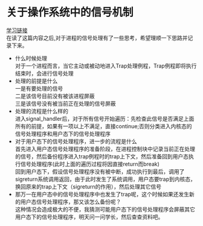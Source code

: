 # 关于操作系统中的信号机制
[学习链接](http://rcore-os.cn/rCore-Tutorial-Book-v3/chapter7/4signal.html)
<br>
在读了这篇内容之后,对于进程的信号处理有了一些思考，希望理顺一下思路并记录下来。

+ 什么时候处理
<br>对于一个进程而言，当它主动或被动地进入Trap处理例程，Trap例程即将执行结束时，会进行信号处理
+ 处理的前提是什么
<br>一是有要处理的信号
<br>二是该信号目前没有被该进程屏蔽
<br>三是该信号没有被当前正在处理的信号屏蔽
+ 处理的流程是什么样的
<br> 进入signal_handler后，对于所有信号开始遍历：先检查此信号是否满足上面所有的前提，如果有一项以上不满足，直接continue;否则分类进入内核态的信号处理程序和用户态下的信号处理程序
+ 对于用户态下的信号处理程序，进一步的流程是什么
<br> 首先进入用户态信号处理程序的准备阶段，在进程控制块中记录当前正在处理的信号，然后备份程序进入trap例程时的trap上下文，然后准备回到用户态执行信号处理程序(此时上面的遍历过程将因直接return而break)
<br> 回到用户态下，假设信号处理程序没有被中断，成功执行到最后，调用了sigreturn系统调用返回，由于此时发生了系统调用，用户态要trap到内核态，换回原来的trap上下文（sigreturn的作用），然后处理其它信号
+ 那万一在用户态中的信号处理程序中也发生了trap呢，这个时候如果还发生新的用户态信号处理程序，那又该怎么备份呢？
<br>这种情况会造成极大的不便，我猜测可能用户态下的信号处理程序会屏蔽其它用户态下的信号处理程序，明天问一问学长，然后查查资料吧。
